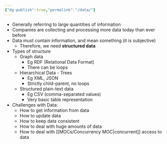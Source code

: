 ```yaml
---
{"dg-publish":true,"permalink":"/data/"}
---
```


- Generally referring to large quantities of information
- Companies are collecting and processing more data today than ever before
- Data must contain information, and mean something (it is subjective)
	- Therefore, we need **structured data**
- Types of structure
	- Graph data
		- Eg RDF (Relational Data Format)
		- There can be loops
	- Hierarchical Data - Trees
		- Eg XML, JSON
		- Strictly child-parent, no loops
	- Structured plain-text data
		- Eg CSV (comma-separated values)
		- Very basic table representation
- Challenges with Data:
	- How to get information from data
	- How to update data
	- How to keep data consistent
	- How to deal with huge amounts of data
	- How to deal with [[MOCs/Concurrency MOC\|concurrent]] access to data


